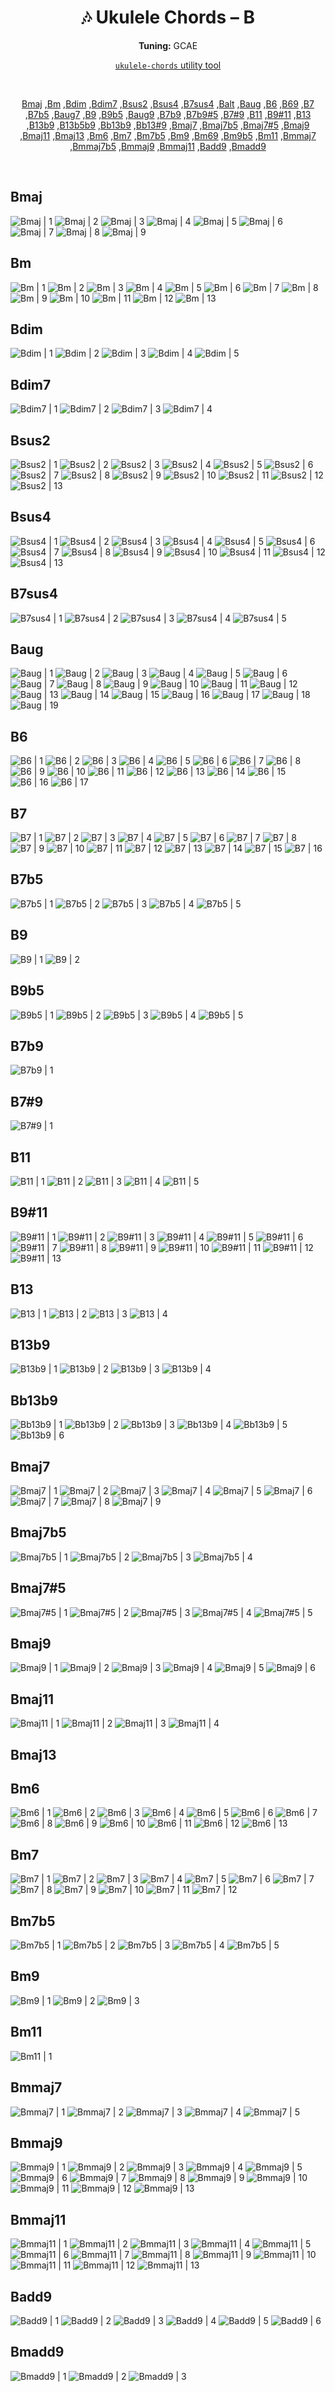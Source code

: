 <div align="center">
	<h1>🎶 Ukulele Chords – B</h1>
	<p>
		<strong>Tuning:</strong> GCAE
	</p>
	<p>
    	<a href="https://github.com/capevace/ukulele-chords"><code>ukulele-chords</code> utility tool</a>
	</p>
	<br>
	<p>
		<a href="#Bmaj">Bmaj</a> ,<a href="#Bm">Bm</a> ,<a href="#Bdim">Bdim</a> ,<a href="#Bdim7">Bdim7</a> ,<a href="#Bsus2">Bsus2</a> ,<a href="#Bsus4">Bsus4</a> ,<a href="#B7sus4">B7sus4</a> ,<a href="#Balt">Balt</a> ,<a href="#Baug">Baug</a> ,<a href="#B6">B6</a> ,<a href="#B69">B69</a> ,<a href="#B7">B7</a> ,<a href="#B7b5">B7b5</a> ,<a href="#Baug7">Baug7</a> ,<a href="#B9">B9</a> ,<a href="#B9b5">B9b5</a> ,<a href="#Baug9">Baug9</a> ,<a href="#B7b9">B7b9</a> ,<a href="#B7b9#5">B7b9#5</a> ,<a href="#B7#9">B7#9</a> ,<a href="#B11">B11</a> ,<a href="#B9#11">B9#11</a> ,<a href="#B13">B13</a> ,<a href="#B13b9">B13b9</a> ,<a href="#B13b5b9">B13b5b9</a> ,<a href="#Bb13b9">Bb13b9</a> ,<a href="#Bb13#9">Bb13#9</a> ,<a href="#Bmaj7">Bmaj7</a> ,<a href="#Bmaj7b5">Bmaj7b5</a> ,<a href="#Bmaj7#5">Bmaj7#5</a> ,<a href="#Bmaj9">Bmaj9</a> ,<a href="#Bmaj11">Bmaj11</a> ,<a href="#Bmaj13">Bmaj13</a> ,<a href="#Bm6">Bm6</a> ,<a href="#Bm7">Bm7</a> ,<a href="#Bm7b5">Bm7b5</a> ,<a href="#Bm9">Bm9</a> ,<a href="#Bm69">Bm69</a> ,<a href="#Bm9b5">Bm9b5</a> ,<a href="#Bm11">Bm11</a> ,<a href="#Bmmaj7">Bmmaj7</a> ,<a href="#Bmmaj7b5">Bmmaj7b5</a> ,<a href="#Bmmaj9">Bmmaj9</a> ,<a href="#Bmmaj11">Bmmaj11</a> ,<a href="#Badd9">Badd9</a> ,<a href="#Bmadd9">Bmadd9</a> 
	</p>
</div>
<br>


## Bmaj

![Bmaj | 1](../../svgs/Bmaj.svg) ![Bmaj | 2](../../svgs/Bmaj-2.svg) ![Bmaj | 3](../../svgs/Bmaj-3.svg) ![Bmaj | 4](../../svgs/Bmaj-4.svg) ![Bmaj | 5](../../svgs/Bmaj-5.svg) ![Bmaj | 6](../../svgs/Bmaj-6.svg) ![Bmaj | 7](../../svgs/Bmaj-7.svg) ![Bmaj | 8](../../svgs/Bmaj-8.svg) ![Bmaj | 9](../../svgs/Bmaj-9.svg) 

## Bm

![Bm | 1](../../svgs/Bm.svg) ![Bm | 2](../../svgs/Bm-2.svg) ![Bm | 3](../../svgs/Bm-3.svg) ![Bm | 4](../../svgs/Bm-4.svg) ![Bm | 5](../../svgs/Bm-5.svg) ![Bm | 6](../../svgs/Bm-6.svg) ![Bm | 7](../../svgs/Bm-7.svg) ![Bm | 8](../../svgs/Bm-8.svg) ![Bm | 9](../../svgs/Bm-9.svg) ![Bm | 10](../../svgs/Bm-10.svg) ![Bm | 11](../../svgs/Bm-11.svg) ![Bm | 12](../../svgs/Bm-12.svg) ![Bm | 13](../../svgs/Bm-13.svg) 

## Bdim

![Bdim | 1](../../svgs/Bdim.svg) ![Bdim | 2](../../svgs/Bdim-2.svg) ![Bdim | 3](../../svgs/Bdim-3.svg) ![Bdim | 4](../../svgs/Bdim-4.svg) ![Bdim | 5](../../svgs/Bdim-5.svg) 

## Bdim7

![Bdim7 | 1](../../svgs/Bdim7.svg) ![Bdim7 | 2](../../svgs/Bdim7-2.svg) ![Bdim7 | 3](../../svgs/Bdim7-3.svg) ![Bdim7 | 4](../../svgs/Bdim7-4.svg) 

## Bsus2

![Bsus2 | 1](../../svgs/Bsus2.svg) ![Bsus2 | 2](../../svgs/Bsus2-2.svg) ![Bsus2 | 3](../../svgs/Bsus2-3.svg) ![Bsus2 | 4](../../svgs/Bsus2-4.svg) ![Bsus2 | 5](../../svgs/Bsus2-5.svg) ![Bsus2 | 6](../../svgs/Bsus2-6.svg) ![Bsus2 | 7](../../svgs/Bsus2-7.svg) ![Bsus2 | 8](../../svgs/Bsus2-8.svg) ![Bsus2 | 9](../../svgs/Bsus2-9.svg) ![Bsus2 | 10](../../svgs/Bsus2-10.svg) ![Bsus2 | 11](../../svgs/Bsus2-11.svg) ![Bsus2 | 12](../../svgs/Bsus2-12.svg) ![Bsus2 | 13](../../svgs/Bsus2-13.svg) 

## Bsus4

![Bsus4 | 1](../../svgs/Bsus4.svg) ![Bsus4 | 2](../../svgs/Bsus4-2.svg) ![Bsus4 | 3](../../svgs/Bsus4-3.svg) ![Bsus4 | 4](../../svgs/Bsus4-4.svg) ![Bsus4 | 5](../../svgs/Bsus4-5.svg) ![Bsus4 | 6](../../svgs/Bsus4-6.svg) ![Bsus4 | 7](../../svgs/Bsus4-7.svg) ![Bsus4 | 8](../../svgs/Bsus4-8.svg) ![Bsus4 | 9](../../svgs/Bsus4-9.svg) ![Bsus4 | 10](../../svgs/Bsus4-10.svg) ![Bsus4 | 11](../../svgs/Bsus4-11.svg) ![Bsus4 | 12](../../svgs/Bsus4-12.svg) ![Bsus4 | 13](../../svgs/Bsus4-13.svg) 

## B7sus4

![B7sus4 | 1](../../svgs/B7sus4.svg) ![B7sus4 | 2](../../svgs/B7sus4-2.svg) ![B7sus4 | 3](../../svgs/B7sus4-3.svg) ![B7sus4 | 4](../../svgs/B7sus4-4.svg) ![B7sus4 | 5](../../svgs/B7sus4-5.svg) 

## Baug

![Baug | 1](../../svgs/Baug.svg) ![Baug | 2](../../svgs/Baug-2.svg) ![Baug | 3](../../svgs/Baug-3.svg) ![Baug | 4](../../svgs/Baug-4.svg) ![Baug | 5](../../svgs/Baug-5.svg) ![Baug | 6](../../svgs/Baug-6.svg) ![Baug | 7](../../svgs/Baug-7.svg) ![Baug | 8](../../svgs/Baug-8.svg) ![Baug | 9](../../svgs/Baug-9.svg) ![Baug | 10](../../svgs/Baug-10.svg) ![Baug | 11](../../svgs/Baug-11.svg) ![Baug | 12](../../svgs/Baug-12.svg) ![Baug | 13](../../svgs/Baug-13.svg) ![Baug | 14](../../svgs/Baug-14.svg) ![Baug | 15](../../svgs/Baug-15.svg) ![Baug | 16](../../svgs/Baug-16.svg) ![Baug | 17](../../svgs/Baug-17.svg) ![Baug | 18](../../svgs/Baug-18.svg) ![Baug | 19](../../svgs/Baug-19.svg) 

## B6

![B6 | 1](../../svgs/B6.svg) ![B6 | 2](../../svgs/B6-2.svg) ![B6 | 3](../../svgs/B6-3.svg) ![B6 | 4](../../svgs/B6-4.svg) ![B6 | 5](../../svgs/B6-5.svg) ![B6 | 6](../../svgs/B6-6.svg) ![B6 | 7](../../svgs/B6-7.svg) ![B6 | 8](../../svgs/B6-8.svg) ![B6 | 9](../../svgs/B6-9.svg) ![B6 | 10](../../svgs/B6-10.svg) ![B6 | 11](../../svgs/B6-11.svg) ![B6 | 12](../../svgs/B6-12.svg) ![B6 | 13](../../svgs/B6-13.svg) ![B6 | 14](../../svgs/B6-14.svg) ![B6 | 15](../../svgs/B6-15.svg) ![B6 | 16](../../svgs/B6-16.svg) ![B6 | 17](../../svgs/B6-17.svg) 

## B7

![B7 | 1](../../svgs/B7.svg) ![B7 | 2](../../svgs/B7-2.svg) ![B7 | 3](../../svgs/B7-3.svg) ![B7 | 4](../../svgs/B7-4.svg) ![B7 | 5](../../svgs/B7-5.svg) ![B7 | 6](../../svgs/B7-6.svg) ![B7 | 7](../../svgs/B7-7.svg) ![B7 | 8](../../svgs/B7-8.svg) ![B7 | 9](../../svgs/B7-9.svg) ![B7 | 10](../../svgs/B7-10.svg) ![B7 | 11](../../svgs/B7-11.svg) ![B7 | 12](../../svgs/B7-12.svg) ![B7 | 13](../../svgs/B7-13.svg) ![B7 | 14](../../svgs/B7-14.svg) ![B7 | 15](../../svgs/B7-15.svg) ![B7 | 16](../../svgs/B7-16.svg) 

## B7b5

![B7b5 | 1](../../svgs/B7b5.svg) ![B7b5 | 2](../../svgs/B7b5-2.svg) ![B7b5 | 3](../../svgs/B7b5-3.svg) ![B7b5 | 4](../../svgs/B7b5-4.svg) ![B7b5 | 5](../../svgs/B7b5-5.svg) 

## B9

![B9 | 1](../../svgs/B9.svg) ![B9 | 2](../../svgs/B9-2.svg) 

## B9b5

![B9b5 | 1](../../svgs/B9b5.svg) ![B9b5 | 2](../../svgs/B9b5-2.svg) ![B9b5 | 3](../../svgs/B9b5-3.svg) ![B9b5 | 4](../../svgs/B9b5-4.svg) ![B9b5 | 5](../../svgs/B9b5-5.svg) 

## B7b9

![B7b9 | 1](../../svgs/B7b9.svg) 

## B7#9

![B7#9 | 1](../../svgs/B7#9.svg) 

## B11

![B11 | 1](../../svgs/B11.svg) ![B11 | 2](../../svgs/B11-2.svg) ![B11 | 3](../../svgs/B11-3.svg) ![B11 | 4](../../svgs/B11-4.svg) ![B11 | 5](../../svgs/B11-5.svg) 

## B9#11

![B9#11 | 1](../../svgs/B9#11.svg) ![B9#11 | 2](../../svgs/B9#11-2.svg) ![B9#11 | 3](../../svgs/B9#11-3.svg) ![B9#11 | 4](../../svgs/B9#11-4.svg) ![B9#11 | 5](../../svgs/B9#11-5.svg) ![B9#11 | 6](../../svgs/B9#11-6.svg) ![B9#11 | 7](../../svgs/B9#11-7.svg) ![B9#11 | 8](../../svgs/B9#11-8.svg) ![B9#11 | 9](../../svgs/B9#11-9.svg) ![B9#11 | 10](../../svgs/B9#11-10.svg) ![B9#11 | 11](../../svgs/B9#11-11.svg) ![B9#11 | 12](../../svgs/B9#11-12.svg) ![B9#11 | 13](../../svgs/B9#11-13.svg) 

## B13

![B13 | 1](../../svgs/B13.svg) ![B13 | 2](../../svgs/B13-2.svg) ![B13 | 3](../../svgs/B13-3.svg) ![B13 | 4](../../svgs/B13-4.svg) 

## B13b9

![B13b9 | 1](../../svgs/B13b9.svg) ![B13b9 | 2](../../svgs/B13b9-2.svg) ![B13b9 | 3](../../svgs/B13b9-3.svg) ![B13b9 | 4](../../svgs/B13b9-4.svg) 

## Bb13b9

![Bb13b9 | 1](../../svgs/Bb13b9.svg) ![Bb13b9 | 2](../../svgs/Bb13b9-2.svg) ![Bb13b9 | 3](../../svgs/Bb13b9-3.svg) ![Bb13b9 | 4](../../svgs/Bb13b9-4.svg) ![Bb13b9 | 5](../../svgs/Bb13b9-5.svg) ![Bb13b9 | 6](../../svgs/Bb13b9-6.svg) 

## Bmaj7

![Bmaj7 | 1](../../svgs/Bmaj7.svg) ![Bmaj7 | 2](../../svgs/Bmaj7-2.svg) ![Bmaj7 | 3](../../svgs/Bmaj7-3.svg) ![Bmaj7 | 4](../../svgs/Bmaj7-4.svg) ![Bmaj7 | 5](../../svgs/Bmaj7-5.svg) ![Bmaj7 | 6](../../svgs/Bmaj7-6.svg) ![Bmaj7 | 7](../../svgs/Bmaj7-7.svg) ![Bmaj7 | 8](../../svgs/Bmaj7-8.svg) ![Bmaj7 | 9](../../svgs/Bmaj7-9.svg) 

## Bmaj7b5

![Bmaj7b5 | 1](../../svgs/Bmaj7b5.svg) ![Bmaj7b5 | 2](../../svgs/Bmaj7b5-2.svg) ![Bmaj7b5 | 3](../../svgs/Bmaj7b5-3.svg) ![Bmaj7b5 | 4](../../svgs/Bmaj7b5-4.svg) 

## Bmaj7#5

![Bmaj7#5 | 1](../../svgs/Bmaj7#5.svg) ![Bmaj7#5 | 2](../../svgs/Bmaj7#5-2.svg) ![Bmaj7#5 | 3](../../svgs/Bmaj7#5-3.svg) ![Bmaj7#5 | 4](../../svgs/Bmaj7#5-4.svg) ![Bmaj7#5 | 5](../../svgs/Bmaj7#5-5.svg) 

## Bmaj9

![Bmaj9 | 1](../../svgs/Bmaj9.svg) ![Bmaj9 | 2](../../svgs/Bmaj9-2.svg) ![Bmaj9 | 3](../../svgs/Bmaj9-3.svg) ![Bmaj9 | 4](../../svgs/Bmaj9-4.svg) ![Bmaj9 | 5](../../svgs/Bmaj9-5.svg) ![Bmaj9 | 6](../../svgs/Bmaj9-6.svg) 

## Bmaj11

![Bmaj11 | 1](../../svgs/Bmaj11.svg) ![Bmaj11 | 2](../../svgs/Bmaj11-2.svg) ![Bmaj11 | 3](../../svgs/Bmaj11-3.svg) ![Bmaj11 | 4](../../svgs/Bmaj11-4.svg) 

## Bmaj13



## Bm6

![Bm6 | 1](../../svgs/Bm6.svg) ![Bm6 | 2](../../svgs/Bm6-2.svg) ![Bm6 | 3](../../svgs/Bm6-3.svg) ![Bm6 | 4](../../svgs/Bm6-4.svg) ![Bm6 | 5](../../svgs/Bm6-5.svg) ![Bm6 | 6](../../svgs/Bm6-6.svg) ![Bm6 | 7](../../svgs/Bm6-7.svg) ![Bm6 | 8](../../svgs/Bm6-8.svg) ![Bm6 | 9](../../svgs/Bm6-9.svg) ![Bm6 | 10](../../svgs/Bm6-10.svg) ![Bm6 | 11](../../svgs/Bm6-11.svg) ![Bm6 | 12](../../svgs/Bm6-12.svg) ![Bm6 | 13](../../svgs/Bm6-13.svg) 

## Bm7

![Bm7 | 1](../../svgs/Bm7.svg) ![Bm7 | 2](../../svgs/Bm7-2.svg) ![Bm7 | 3](../../svgs/Bm7-3.svg) ![Bm7 | 4](../../svgs/Bm7-4.svg) ![Bm7 | 5](../../svgs/Bm7-5.svg) ![Bm7 | 6](../../svgs/Bm7-6.svg) ![Bm7 | 7](../../svgs/Bm7-7.svg) ![Bm7 | 8](../../svgs/Bm7-8.svg) ![Bm7 | 9](../../svgs/Bm7-9.svg) ![Bm7 | 10](../../svgs/Bm7-10.svg) ![Bm7 | 11](../../svgs/Bm7-11.svg) ![Bm7 | 12](../../svgs/Bm7-12.svg) 

## Bm7b5

![Bm7b5 | 1](../../svgs/Bm7b5.svg) ![Bm7b5 | 2](../../svgs/Bm7b5-2.svg) ![Bm7b5 | 3](../../svgs/Bm7b5-3.svg) ![Bm7b5 | 4](../../svgs/Bm7b5-4.svg) ![Bm7b5 | 5](../../svgs/Bm7b5-5.svg) 

## Bm9

![Bm9 | 1](../../svgs/Bm9.svg) ![Bm9 | 2](../../svgs/Bm9-2.svg) ![Bm9 | 3](../../svgs/Bm9-3.svg) 

## Bm11

![Bm11 | 1](../../svgs/Bm11.svg) 

## Bmmaj7

![Bmmaj7 | 1](../../svgs/Bmmaj7.svg) ![Bmmaj7 | 2](../../svgs/Bmmaj7-2.svg) ![Bmmaj7 | 3](../../svgs/Bmmaj7-3.svg) ![Bmmaj7 | 4](../../svgs/Bmmaj7-4.svg) ![Bmmaj7 | 5](../../svgs/Bmmaj7-5.svg) 

## Bmmaj9

![Bmmaj9 | 1](../../svgs/Bmmaj9.svg) ![Bmmaj9 | 2](../../svgs/Bmmaj9-2.svg) ![Bmmaj9 | 3](../../svgs/Bmmaj9-3.svg) ![Bmmaj9 | 4](../../svgs/Bmmaj9-4.svg) ![Bmmaj9 | 5](../../svgs/Bmmaj9-5.svg) ![Bmmaj9 | 6](../../svgs/Bmmaj9-6.svg) ![Bmmaj9 | 7](../../svgs/Bmmaj9-7.svg) ![Bmmaj9 | 8](../../svgs/Bmmaj9-8.svg) ![Bmmaj9 | 9](../../svgs/Bmmaj9-9.svg) ![Bmmaj9 | 10](../../svgs/Bmmaj9-10.svg) ![Bmmaj9 | 11](../../svgs/Bmmaj9-11.svg) ![Bmmaj9 | 12](../../svgs/Bmmaj9-12.svg) ![Bmmaj9 | 13](../../svgs/Bmmaj9-13.svg) 

## Bmmaj11

![Bmmaj11 | 1](../../svgs/Bmmaj11.svg) ![Bmmaj11 | 2](../../svgs/Bmmaj11-2.svg) ![Bmmaj11 | 3](../../svgs/Bmmaj11-3.svg) ![Bmmaj11 | 4](../../svgs/Bmmaj11-4.svg) ![Bmmaj11 | 5](../../svgs/Bmmaj11-5.svg) ![Bmmaj11 | 6](../../svgs/Bmmaj11-6.svg) ![Bmmaj11 | 7](../../svgs/Bmmaj11-7.svg) ![Bmmaj11 | 8](../../svgs/Bmmaj11-8.svg) ![Bmmaj11 | 9](../../svgs/Bmmaj11-9.svg) ![Bmmaj11 | 10](../../svgs/Bmmaj11-10.svg) ![Bmmaj11 | 11](../../svgs/Bmmaj11-11.svg) ![Bmmaj11 | 12](../../svgs/Bmmaj11-12.svg) ![Bmmaj11 | 13](../../svgs/Bmmaj11-13.svg) 

## Badd9

![Badd9 | 1](../../svgs/Badd9.svg) ![Badd9 | 2](../../svgs/Badd9-2.svg) ![Badd9 | 3](../../svgs/Badd9-3.svg) ![Badd9 | 4](../../svgs/Badd9-4.svg) ![Badd9 | 5](../../svgs/Badd9-5.svg) ![Badd9 | 6](../../svgs/Badd9-6.svg) 

## Bmadd9

![Bmadd9 | 1](../../svgs/Bmadd9.svg) ![Bmadd9 | 2](../../svgs/Bmadd9-2.svg) ![Bmadd9 | 3](../../svgs/Bmadd9-3.svg) 

